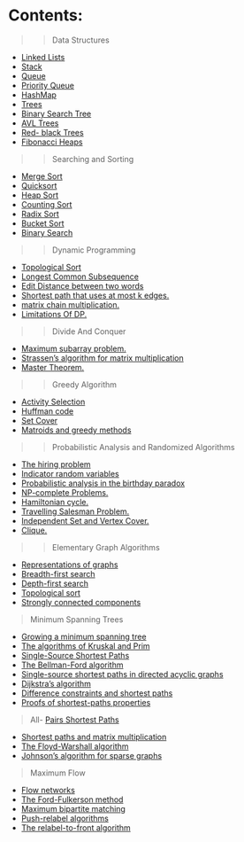 # Contents:

	
>>	Data Structures

- <a href="https://github.com/RishabhSri14/Cheatsheet/tree/main/DataStructures/LinkedLists">	Linked Lists</a>
- <a href="https://github.com/RishabhSri14/Cheatsheet/tree/main/DataStructures/Stack">	Stack</a>
- <a href="https://github.com/RishabhSri14/Cheatsheet/tree/main/DataStructures/Queue">	Queue</a>
- <a href="https://github.com/RishabhSri14/Cheatsheet/tree/main/DataStructures/PriorityQueue">	Priority Queue</a>
- <a href="https://github.com/RishabhSri14/Cheatsheet/tree/main/DataStructures/HashMap">	HashMap</a>
- <a href="https://github.com/RishabhSri14/Cheatsheet/tree/main/DataStructures/Trees">	Trees</a>
- <a href="https://github.com/RishabhSri14/Cheatsheet/tree/main/DataStructures/BinarySearchTree">	Binary Search Tree</a>
- <a href="https://github.com/RishabhSri14/Cheatsheet/tree/main/DataStructures/AVLTrees">	AVL Trees</a>
- <a href="https://github.com/RishabhSri14/Cheatsheet/tree/main/DataStructures/Red-BlackTrees">	Red- black Trees</a>
- <a href="https://github.com/RishabhSri14/Cheatsheet/tree/main/DataStructures/FibonacciHeaps">	Fibonacci Heaps</a>


>>	Searching and Sorting

- <a href="https://github.com/RishabhSri14/Cheatsheet/tree/main/SearchAndSort/MergeSort">	Merge Sort</a>
- <a href="https://github.com/RishabhSri14/Cheatsheet/tree/main/SearchAndSort/QuickSort">	Quicksort</a>
- <a href="https://github.com/RishabhSri14/Cheatsheet/tree/main/SearchAndSort/HeapSort">	Heap Sort</a>
- <a href="https://github.com/RishabhSri14/Cheatsheet/tree/main/SearchAndSort/CountingSort">	Counting Sort</a>
- <a href="https://github.com/RishabhSri14/Cheatsheet/tree/main/SearchAndSort/RadixSort">	Radix Sort</a>
- <a href="https://github.com/RishabhSri14/Cheatsheet/tree/main/SearchAndSort/BucketSort">	Bucket Sort</a>
- <a href="https://github.com/RishabhSri14/Cheatsheet/tree/main/SearchAndSort/BinarySearch">	Binary Search</a>

>>	Dynamic Programming

- <a href="https://github.com/RishabhSri14/Cheatsheet/tree/main/DynamicProg/TopologicalSort">	Topological Sort</a>
- <a href="https://github.com/RishabhSri14/Cheatsheet/tree/main/DynamicProg/LongestCommonSubsequence">	Longest Common Subsequence</a>
- <a href="https://github.com/RishabhSri14/Cheatsheet/tree/main/DynamicProg/EditDistance">	Edit Distance between two words</a>
- <a href="https://github.com/RishabhSri14/Cheatsheet/tree/main/DynamicProg/ShortestPathWithAtMostKEdges">	Shortest path that uses at most k edges.</a>
- <a href="https://github.com/RishabhSri14/Cheatsheet/tree/main/DynamicProg/MatrixCinMultiplication">	matrix chain multiplication.</a>
- <a href="https://github.com/RishabhSri14/Cheatsheet/tree/main/DynamicProg/LimitationsOfDP">	Limitations Of DP.</a>

>>	Divide And Conquer

- <a href="https://github.com/RishabhSri14/Cheatsheet/tree/main/MaximumSubarrayProblem">	Maximum subarray problem.</a>
- <a href="https://github.com/RishabhSri14/Cheatsheet/tree/main/Strassen'sAlgorithmForMatrixMultiplication">	Strassen’s algorithm for matrix multiplication</a>
- <a href="https://github.com/RishabhSri14/Cheatsheet/tree/main/MasterTheorem">	Master Theorem.</a>

>> 	Greedy Algorithm

- <a href="https://github.com/RishabhSri14/Cheatsheet/tree/main/ActivitySelection">	Activity Selection </a>
- <a href="https://github.com/RishabhSri14/Cheatsheet/tree/main/HuffmanCode">	Huffman code </a>
- <a href="https://github.com/RishabhSri14/Cheatsheet/tree/main/SetCover">	Set Cover </a>
- <a href="https://github.com/RishabhSri14/Cheatsheet/tree/main/MatroidsAndGreedyMethod">	Matroids and greedy methods </a>

>>	Probabilistic Analysis and Randomized Algorithms 

- <a href="https://github.com/RishabhSri14/Cheatsheet/tree/main/TheHiringProblem"> The hiring problem </a> 
- <a href="https://github.com/RishabhSri14/Cheatsheet/tree/main/IndicatorRandomVariables"> Indicator random variables </a>
- <a href="https://github.com/RishabhSri14/Cheatsheet/tree/main/ProbabilisticAnalysis"> Probabilistic analysis in the birthday paradox </a>
- <a href="https://github.com/RishabhSri14/Cheatsheet/tree/main/NPProblems"> NP-complete Problems. </a>
- <a href="https://github.com/RishabhSri14/Cheatsheet/tree/main/NPProblems/BasicInfo.md"> Hamiltonian cycle. </a>
- <a href="https://github.com/RishabhSri14/Cheatsheet/tree/main/NPProblems/BasicInfo.md"> Travelling Salesman Problem. </a>
- <a href="https://github.com/RishabhSri14/Cheatsheet/tree/main/NPProblems/BasicInfo.md"> Independent Set and Vertex Cover. </a>
- <a href="https://github.com/RishabhSri14/Cheatsheet/tree/main/NPProblems/BasicInfo.md"> Clique. </a>


>> Elementary Graph Algorithms 

- <a href="https://github.com/RishabhSri14/Cheatsheet/tree/main/GraphAlgo/RepresentationsOfGraphs"> Representations of graphs </a>
- <a href="https://github.com/RishabhSri14/Cheatsheet/tree/main/GraphAlgo/BFSAndDFS"> Breadth-first search </a> 
- <a href="https://github.com/RishabhSri14/Cheatsheet/tree/main/GraphAlgo/BFSAndDFS"> Depth-first search </a>
- <a href="https://github.com/RishabhSri14/Cheatsheet/tree/main/GraphAlgo/TopologicalSort"> Topological sort </a>
- <a href="https://github.com/RishabhSri14/Cheatsheet/tree/main/GraphAlgo/StronglyConnectedComponents"> Strongly connected components </a>

> Minimum Spanning Trees 

- <a href="https://github.com/RishabhSri14/Cheatsheet/tree/main/"> Growing a minimum spanning tree </a>
- <a href="https://github.com/RishabhSri14/Cheatsheet/tree/main/"> The algorithms of Kruskal and Prim </a>
- <a href="https://github.com/RishabhSri14/Cheatsheet/tree/main/">Single-Source Shortest Paths </a>
- <a href="https://github.com/RishabhSri14/Cheatsheet/tree/main/"> The Bellman-Ford algorithm </a> 
- <a href="https://github.com/RishabhSri14/Cheatsheet/tree/main/"> Single-source shortest paths in directed acyclic graphs </a> 
- <a href="https://github.com/RishabhSri14/Cheatsheet/tree/main/"> Dijkstra’s algorithm </a>
- <a href="https://github.com/RishabhSri14/Cheatsheet/tree/main/"> Difference constraints and shortest paths </a> 
- <a href="https://github.com/RishabhSri14/Cheatsheet/tree/main/"> Proofs of shortest-paths properties </a>
> All- <a href="https://github.com/RishabhSri14/Cheatsheet/tree/main/">Pairs Shortest Paths </a>
- <a href="https://github.com/RishabhSri14/Cheatsheet/tree/main/"> Shortest paths and matrix multiplication </a> 
- <a href="https://github.com/RishabhSri14/Cheatsheet/tree/main/"> The Floyd-Warshall algorithm </a>
- <a href="https://github.com/RishabhSri14/Cheatsheet/tree/main/"> Johnson’s algorithm for sparse graphs </a>
> Maximum Flow 
- <a href="https://github.com/RishabhSri14/Cheatsheet/tree/main/"> Flow networks </a>
- <a href="https://github.com/RishabhSri14/Cheatsheet/tree/main/"> The Ford-Fulkerson method </a> 
- <a href="https://github.com/RishabhSri14/Cheatsheet/tree/main/"> Maximum bipartite matching </a>
- <a href="https://github.com/RishabhSri14/Cheatsheet/tree/main/"> Push-relabel algorithms </a> 
- <a href="https://github.com/RishabhSri14/Cheatsheet/tree/main/"> The relabel-to-front algorithm </a>
